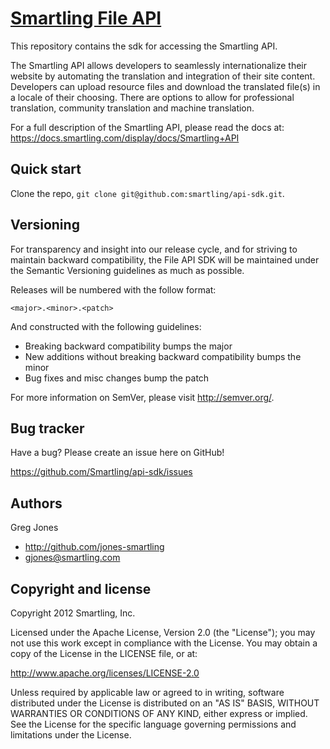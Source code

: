 [Smartling File API](https://docs.smartling.com/display/docs/Smartling+API)
=================

This repository contains the sdk for accessing the Smartling API.

The Smartling API allows developers to seamlessly internationalize their website by automating the translation and integration of their site content.
Developers can upload resource files and download the translated file(s) in a locale of their choosing. There are options to allow for professional translation, community translation and machine translation.

For a full description of the Smartling API, please read the docs at: https://docs.smartling.com/display/docs/Smartling+API


Quick start
-----------

Clone the repo, `git clone git@github.com:smartling/api-sdk.git`.


Versioning
----------

For transparency and insight into our release cycle, and for striving to maintain backward compatibility, the File API SDK will be maintained under the Semantic Versioning guidelines as much as possible.

Releases will be numbered with the follow format:

`<major>.<minor>.<patch>`

And constructed with the following guidelines:

* Breaking backward compatibility bumps the major
* New additions without breaking backward compatibility bumps the minor
* Bug fixes and misc changes bump the patch

For more information on SemVer, please visit http://semver.org/.


Bug tracker
-----------

Have a bug? Please create an issue here on GitHub!

https://github.com/Smartling/api-sdk/issues


Authors
-------

Greg Jones
* http://github.com/jones-smartling
* gjones@smartling.com


Copyright and license
---------------------

Copyright 2012 Smartling, Inc.

Licensed under the Apache License, Version 2.0 (the "License");
you may not use this work except in compliance with the License.
You may obtain a copy of the License in the LICENSE file, or at:

   http://www.apache.org/licenses/LICENSE-2.0

Unless required by applicable law or agreed to in writing, software
distributed under the License is distributed on an "AS IS" BASIS,
WITHOUT WARRANTIES OR CONDITIONS OF ANY KIND, either express or implied.
See the License for the specific language governing permissions and
limitations under the License.